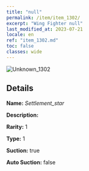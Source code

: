 ```yaml
---
title: "null"
permalink: /item/item_1302/
excerpt: "Wing Fighter null"
last_modified_at: 2023-07-21
locale: en
ref: "item_1302.md"
toc: false
classes: wide
---
```



 ![Unknown_1302](/images/item/Settlement_star_p.png)



## Details

 **Name:** *Settlement_star* 

 **Description:** 

 **Rarity:** 1 

 **Type:** 1 

 **Suction:** true 

 **Auto Suction:** false 


